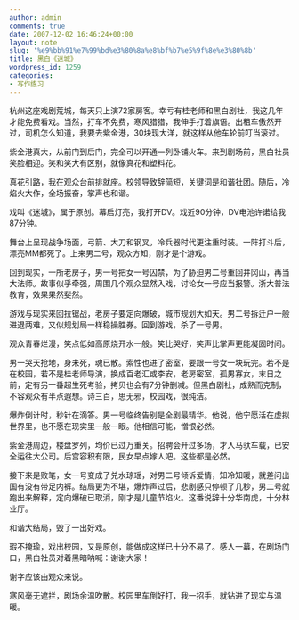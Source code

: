 ```yaml
---
author: admin
comments: true
date: 2007-12-02 16:46:24+00:00
layout: note
slug: '%e9%bb%91%e7%99%bd%e3%80%8a%e8%bf%b7%e5%9f%8e%e3%80%8b'
title: 黑白《迷城》
wordpress_id: 1259
categories:
- 写作练习
---
```


杭州这座戏剧荒城，每天只上演72家房客。幸亏有桂老师和黑白剧社，我这几年才能免费看戏。当然，打车不免费，寒风猎猎，我伸手打着旗语。出租车傲然开过，司机怎么知道，我要去紫金港，30块现大洋，就这样从他车轮前叮当滚过。

紫金港真大，从前门到后门，完全可以开通一列卧铺火车。来到剧场前，黑白社员笑脸相迎。笑和笑大有区别，就像真花和塑料花。

真花引路，我在观众台前排就座。校领导致辞简短，关键词是和谐社团。随后，冷焰火大作，全场振奋，掌声也和谐。

戏叫《迷城》，属于原创。幕启灯亮，我打开DV。戏近90分钟，DV电池许诺给我87分钟。

舞台上呈现战争场面，弓箭、大刀和钢叉，冷兵器时代更注重时装。一阵打斗后，漂亮MM都死了。上来男二号，观众方知，刚才是个游戏。

回到现实，一所老房子，男一号把女一号囚禁，为了胁迫男二号重回井冈山，再当大法师。故事似乎牵强，周围几个观众显然入戏，讨论女一号应当报警。浙大普法教育，效果果然斐然。

游戏与现实来回拉锯战，老房子要定向爆破，城市规划大如天。男二号拆迁户一般进退两难，又似规划局一样稳操胜券。回到游戏，杀了一号男。

观众青春烂漫，笑点低如高原烧开水一般。笑比哭好，笑声比掌声更能凝固时间。

男一哭天抢地，身未死，魂已散。索性也进了密室，要跟一号女一块玩完。若不是在校园，若不是桂老师导演，换成百老汇或李安，老房密室，孤男寡女，末日之前，定有另一番超生死考验，拷贝也会有7分钟删减。但黑白剧社，成熟而克制，不容观众有半点遐想。诗三百，思无邪，校园戏，很纯洁。

爆炸倒计时，秒针在滴答。男一号临终告别是全剧最精华。他说，他宁愿活在虚拟世界里，也不愿在现实里一般一眼。他相信可能，憎恨必然。

紫金港周边，楼盘罗列，均价已过万重关。招聘会开过多场，才人马驮车载，已安全运往大公司。后宫容积有限，民女早点嫁人吧。这些都是必然。

接下来是败笔，女一号变成了兑水琼瑶，对男二号倾诉爱情，知冷知暖，就差问出国有没有带足内裤。结局更为不堪，爆炸声过后，悲剧感只停顿了几秒，男二号就跑出来解释，定向爆破已取消，刚才是儿童节焰火。这番说辞十分华南虎，十分林业厅。

和谐大结局，毁了一出好戏。

瑕不掩瑜，戏出校园，又是原创，能做成这样已十分不易了。感人一幕，在剧场门口，黑白社员对着黑暗呐喊：谢谢大家！

谢字应该由观众来说。

寒风毫无遮拦，剧场余温吹散。校园里车倒好打，我一招手，就钻进了现实与温暖。


